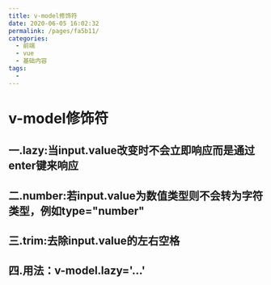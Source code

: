 ```yaml
---
title: v-model修饰符
date: 2020-06-05 16:02:32
permalink: /pages/fa5b11/
categories:
  - 前端
  - vue
  - 基础内容
tags:
  - 
---
```

# v-model修饰符

## 一.lazy:当input.value改变时不会立即响应而是通过enter键来响应

## 二.number:若input.value为数值类型则不会转为字符类型，例如type="number"

## 三.trim:去除input.value的左右空格

## 四.用法：v-model.lazy='...'

